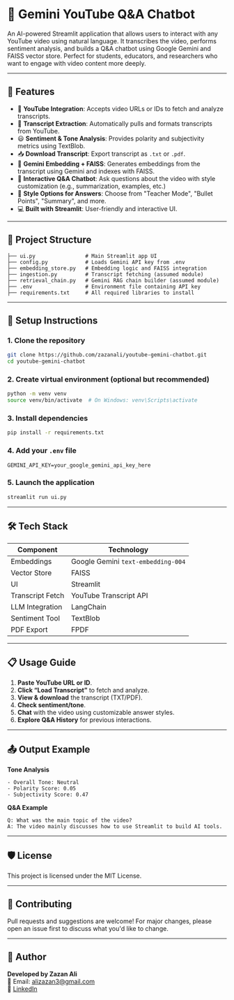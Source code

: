 # 🎥 Gemini YouTube Q&A Chatbot

An AI-powered Streamlit application that allows users to interact with any YouTube video using natural language. It transcribes the video, performs sentiment analysis, and builds a Q&A chatbot using Google Gemini and FAISS vector store. Perfect for students, educators, and researchers who want to engage with video content more deeply.

---

## 🚀 Features

- 🔗 **YouTube Integration**: Accepts video URLs or IDs to fetch and analyze transcripts.
- 📜 **Transcript Extraction**: Automatically pulls and formats transcripts from YouTube.
- 😃 **Sentiment & Tone Analysis**: Provides polarity and subjectivity metrics using TextBlob.
- 📥 **Download Transcript**: Export transcript as `.txt` or `.pdf`.
- 🧠 **Gemini Embedding + FAISS**: Generates embeddings from the transcript using Gemini and indexes with FAISS.
- 💬 **Interactive Q&A Chatbot**: Ask questions about the video with style customization (e.g., summarization, examples, etc.)
- 🧩 **Style Options for Answers**: Choose from "Teacher Mode", "Bullet Points", "Summary", and more.
- 💻 **Built with Streamlit**: User-friendly and interactive UI.

---

## 📁 Project Structure

```
├── ui.py                # Main Streamlit app UI
├── config.py            # Loads Gemini API key from .env
├── embedding_store.py   # Embedding logic and FAISS integration
├── ingestion.py         # Transcript fetching (assumed module)
├── retrieval_chain.py   # Gemini RAG chain builder (assumed module)
├── .env                 # Environment file containing API key
├── requirements.txt     # All required libraries to install
```

---

## 🔧 Setup Instructions

### 1. Clone the repository

```bash
git clone https://github.com/zazanali/youtube-gemini-chatbot.git
cd youtube-gemini-chatbot
```

### 2. Create virtual environment (optional but recommended)

```bash
python -m venv venv
source venv/bin/activate  # On Windows: venv\Scripts\activate
```

### 3. Install dependencies

```bash
pip install -r requirements.txt
```

### 4. Add your `.env` file

```env
GEMINI_API_KEY=your_google_gemini_api_key_here
```

### 5. Launch the application

```bash
streamlit run ui.py
```

---

## 🛠️ Tech Stack

| Component       | Technology                        |
|----------------|------------------------------------|
| Embeddings      | Google Gemini `text-embedding-004` |
| Vector Store    | FAISS                              |
| UI              | Streamlit                          |
| Transcript Fetch| YouTube Transcript API             |
| LLM Integration | LangChain                          |
| Sentiment Tool  | TextBlob                           |
| PDF Export      | FPDF                               |

---

## 📋 Usage Guide

1. **Paste YouTube URL or ID**.
2. **Click “Load Transcript”** to fetch and analyze.
3. **View & download** the transcript (TXT/PDF).
4. **Check sentiment/tone**.
5. **Chat** with the video using customizable answer styles.
6. **Explore Q&A History** for previous interactions.

---

## 📤 Output Example

**Tone Analysis**
```
- Overall Tone: Neutral
- Polarity Score: 0.05
- Subjectivity Score: 0.47
```

**Q&A Example**
```
Q: What was the main topic of the video?
A: The video mainly discusses how to use Streamlit to build AI tools.
```

---

## 🛡️ License

This project is licensed under the MIT License.

---

## 🤝 Contributing

Pull requests and suggestions are welcome! For major changes, please open an issue first to discuss what you'd like to change.

---

## 🙋 Author

**Developed by Zazan Ali**  
📧 Email: alizazan3@gmail.com  
🔗 [LinkedIn](https://www.linkedin.com/zazanali)
